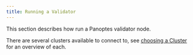 ```yaml
---
title: Running a Validator
---
```


This section describes how run a Panoptes validator node.

There are several clusters available to connect to, see [choosing a Cluster](cli/choose-a-cluster.md) for an overview of each.
